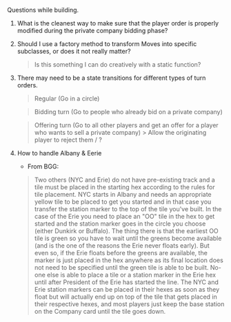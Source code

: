 Questions while building.

1. What is the cleanest way to make sure that the player order is properly modified during the private company bidding phase?

2. Should I use a factory method to transform Moves into specific subclasses, or does it not really matter?
    > Is this something I can do creatively with a static function?
    
3. There may need to be a state transitions for different types of turn orders.

    > Regular (Go in a circle)

    > Bidding turn (Go to people who already bid on a private company)

    > Offering turn (Go to all other players and get an offer for a player who wants to sell a private company)
        > Allow the originating player to reject them / ?
    


 4. How to handle Albany & Eerie
    - From BGG:
    > Two others (NYC and Erie) do not have pre-existing track and a tile must be placed in the starting hex according to the rules for tile placement. NYC starts in Albany and needs an appropriate yellow tile to be placed to get you started and in that case you transfer the station marker to the top of the tile you've built. In the case of the Erie you need to place an "OO" tile in the hex to get started and the station marker goes in the circle you choose (either Dunkirk or Buffalo). The thing there is that the earliest OO tile is green so you have to wait until the greens become available (and is the one of the reasons the Erie never floats early). But even so, if the Erie floats before the greens are available, the marker is just placed in the hex anywhere as its final location does not need to be specified until the green tile is able to be built. No-one else is able to place a tile or a station marker in the Erie hex until after President of the Erie has started the line. The NYC and Erie station markers can be placed in their hexes as soon as they float but will actually end up on top of the tile that gets placed in their respective hexes, and most players just keep the base station on the Company card until the tile goes down. 
 